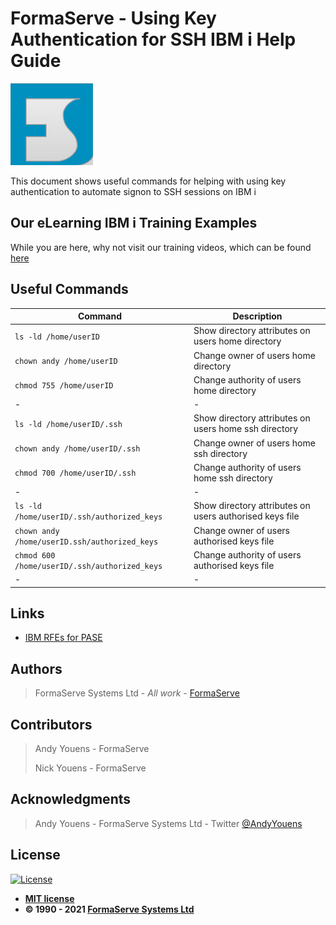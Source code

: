 # FormaServe - Using Key Authentication for SSH IBM i Help Guide

![FormaServe Logo](https://github.com/AndyYouens/f_Learning/blob/main/images/Logo.png)

This document shows useful commands for helping with using key authentication to automate signon to SSH sessions on IBM i

## Our eLearning IBM i Training Examples

While you are here, why not visit our training videos, which can be found [here](https://learning.formaserve.co.uk)

## Useful Commands

| Command | Description |
| -| - |
| `ls -ld /home/userID` | Show directory attributes on users home directory |
| `chown andy /home/userID` | Change owner of users home directory|
| `chmod 755 /home/userID` | Change authority of users home directory |
| -| - |
| `ls -ld /home/userID/.ssh` | Show directory attributes on users home ssh directory |
| `chown andy /home/userID/.ssh` | Change owner of users home ssh directory|
| `chmod 700 /home/userID/.ssh` | Change authority of users home ssh directory |
| -| - |
| `ls -ld /home/userID/.ssh/authorized_keys` | Show directory attributes on users authorised keys file |
| `chown andy /home/userID.ssh/authorized_keys` | Change owner of users authorised keys file|
| `chmod 600 /home/userID/.ssh/authorized_keys` | Change authority of users  authorised keys file |
| -| - |

## Links

- [IBM RFEs for PASE](http://bit.ly/ibm-rfe-all-pase)

## Authors

> FormaServe Systems Ltd - _All work_ - [FormaServe](https://www.formaserve.co.uk)

## Contributors

> Andy Youens - FormaServe
>
> Nick Youens - FormaServe

## Acknowledgments

> Andy Youens - FormaServe Systems Ltd - Twitter [@AndyYouens](https://twitter.com/AndyYouens)

## License

[![License](http://img.shields.io/:license-mit-blue.svg?style=flat-square)](http://badges.mit-license.org)

- **[MIT license](http://opensource.org/licenses/mit-license.php)**
- **© 1990 - 2021 [FormaServe Systems Ltd](https://www.formaserve.co.uk)**
